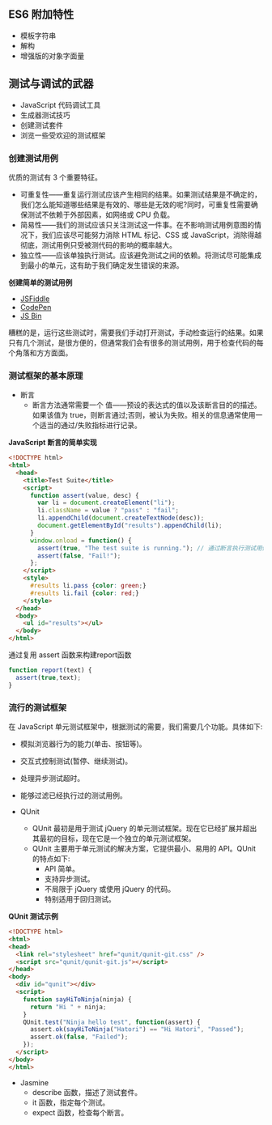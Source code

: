 ## ES6 附加特性

- 模板字符串
- 解构
- 增强版的对象字面量

## 测试与调试的武器

- JavaScript 代码调试工具
- 生成器测试技巧
- 创建测试套件
- 浏览一些受欢迎的测试框架

### 创建测试用例

优质的测试有 3 个重要特征。

- 可重复性——重复运行测试应该产生相同的结果。如果测试结果是不确定的，我们怎么能知道哪些结果是有效的、哪些是无效的呢?同时，可重复性需要确保测试不依赖于外部因素，如网络或 CPU 负载。
- 简易性——我们的测试应该只关注测试这一件事。在不影响测试用例意图的情况下，我们应该尽可能努力消除 HTML 标记、CSS 或 JavaScript，消除得越彻底，测试用例只受被测代码的影响的概率越大。
- 独立性——应该单独执行测试。应该避免测试之间的依赖。将测试尽可能集成到最小的单元，这有助于我们确定发生错误的来源。

**创建简单的测试用例**

- [JSFiddle](http://jsfiddle.net/)
- [CodePen](http://codepen.io/)
- [JS Bin](http://jsbin.com/)

糟糕的是，运行这些测试时，需要我们手动打开测试，手动检查运行的结果。如果只有几个测试，是很方便的，但通常我们会有很多的测试用例，用于检查代码的每个角落和方方面面。

### 测试框架的基本原理

- 断言
  - 断言方法通常需要一个 值——预设的表达式的值以及该断言目的的描述。如果该值为 true，则断言通过;否则，被认为失败。相关的信息通常使用一个适当的通过/失败指标进行记录。

**JavaScript 断言的简单实现**

```html
<!DOCTYPE html>
<html>
  <head>
    <title>Test Suite</title>
    <script>
      function assert(value, desc) {
        var li = document.createElement("li");
        li.className = value ? "pass" : "fail";
        li.appendChild(document.createTextNode(desc));
        document.getElementById("results").appendChild(li);
      }
      window.onload = function() {
        assert(true, "The test suite is running."); // 通过断言执行测试用例
        assert(false, "Fail!");
      };
    </script>
    <style>
      #results li.pass {color: green;}
      #results li.fail {color: red;}
    </style>
  </head>
  <body>
    <ul id="results"></ul>
  </body>
</html>
```

通过复用 assert 函数来构建report函数

```js
function report(text) {
  assert(true,text);
}
```

### 流行的测试框架

在 JavaScript 单元测试框架中，根据测试的需要，我们需要几个功能。具体如下:

- 模拟浏览器行为的能力(单击、按钮等)。
- 交互式控制测试(暂停、继续测试)。
- 处理异步测试超时。
- 能够过滤已经执行过的测试用例。

- QUnit
  - QUnit 最初是用于测试 jQuery 的单元测试框架。现在它已经扩展并超出其最初的目标，现在它是一个独立的单元测试框架。
  - QUnit 主要用于单元测试的解决方案，它提供最小、易用的 API。QUnit 的特点如下:
    - API 简单。
    - 支持异步测试。
    - 不局限于 jQuery 或使用 jQuery 的代码。
    - 特别适用于回归测试。

**QUnit 测试示例**

```html
<!DOCTYPE html>
<html>
<head>
  <link rel="stylesheet" href="qunit/qunit-git.css" />
  <script src="qunit/qunit-git.js"></script>
</head>
<body>
  <div id="qunit"></div>
  <script>
    function sayHiToNinja(ninja) {
      return "Hi " + ninja;
    }
    QUnit.test("Ninja hello test", function(assert) {
      assert.ok(sayHiToNinja("Hatori") == "Hi Hatori", "Passed");
      assert.ok(false, "Failed");
    });
  </script>
</body>
</html>
```

- Jasmine
  - describe 函数，描述了测试套件。
  - it 函数，指定每个测试。
  - expect 函数，检查每个断言。